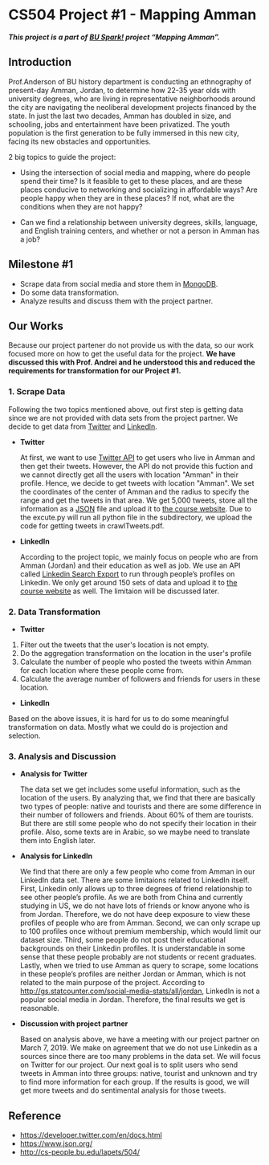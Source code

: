 # CS504 Project #1 - Mapping Amman
***This project is a part of [BU Spark!](http://www.bu.edu/spark/) project “Mapping Amman”.***

## Introduction
Prof.Anderson of BU history department is conducting an ethnography of present-day Amman, Jordan, to determine how 22-35 year olds with university degrees, who are living in representative neighborhoods around the city are navigating the neoliberal development projects financed by the state.  In just the last two decades, Amman has doubled in size, and schooling, jobs and entertainment have been privatized. The youth population is the first generation to be fully immersed in this new city, facing its new obstacles and opportunities. 

2 big topics to guide the project:

- Using the intersection of social media and mapping, where do people spend their time? Is it feasible to get to these places, and are these places conducive to networking and socializing in affordable ways? Are people happy when they are in these places? If not, what are the conditions when they are not happy?

- Can we find a relationship between university degrees, skills, language, and English training centers, and whether or not a person in Amman has a job?

## Milestone #1
- Scrape data from social media and store them in [MongoDB](https://www.mongodb.com/).
- Do some data transformation.
- Analyze results and discuss them with the project partner.

## Our Works
Because our project partener do not provide us with the data, so our work focused more on how to get the useful data for the project. **We have discussed this with Prof. Andrei and he understood this and reduced the requirements for transformation for our Project #1.**

### 1. Scrape Data
Following the two topics mentioned above, out first step is getting data since we are not provided with data sets from the project partner. We decide to get data from [Twitter](https://twitter.com/?lang=en) and [LinkedIn](https://www.linkedin.com/).

- **Twitter**

  At first, we want to use [Twitter API](https://developer.twitter.com/content/developer-twitter/en.html) to get users who live in Amman and then get their tweets. However, the API do not provide this fuction and we cannot directly get all the users with location "Amman" in their profile. Hence, we decide to get tweets with location "Amman". We set the coordinates of the center of Amman and the radius to specify the range and get the tweets in that area. We get 5,000 tweets, store all the information as a [JSON](https://www.json.org/) file and upload it to [the course website](http://datamechanics.io/data/tweets_amman.json). Due to the excute.py will run all python file in the subdirectory, we upload the code for getting tweets in crawlTweets.pdf.

- **LinkedIn**

  According to the project topic, we mainly focus on people who are from Amman (Jordan) and their education as well as job. We use an API called [Linkedin Search
Export](https://phantombuster.com/api-store/3149/linkedin-search-export) to run through people’s profiles on Linkedin. We only get around 150 sets of data and upload it to [the course website](http://datamechanics.io/data/linkedindataset.json) as well. The limitaion will be discussed later.

### 2. Data Transformation
- **Twitter**

1. Filter out the tweets that the user's location is not empty.
2. Do the aggregation transformation on the location in the user's profile
3. Calculate the number of people who posted the tweets within Amman for each location where these people come from.
4. Calculate the average number of followers and friends for users in these location.

- **LinkedIn**

Based on the above issues, it is hard for us to do some meaningful transformation on data. Mostly what we could do is projection and selection.

### 3. Analysis and Discussion
- **Analysis for Twitter**

  The data set we get includes some useful information, such as the location of the users. By analyzing that, we find that there are basically two types of people: native and tourists and there are some difference in their number of followers and friends. About 60% of them are tourists. But there are still some people who do not specify their location in their profile. Also, some texts are in Arabic, so we maybe need to translate them into English later.

- **Analysis for LinkedIn**

  We find that there are only a few people who come from Amman in our LinkedIn data set. There are some limitaions related to LinkedIn itself. First, Linkedin only allows up to three degrees of friend relationship to see other people’s profile. As we are both from China and currently studying in US, we do not have lots of friends or know anyone who is from Jordan. Therefore, we do not have deep exposure to view these profiles of people who are from Amman. Second, we can only scrape up to 100 profiles once without premium membership, which would limit our dataset size. Third, some people do not post their educational backgrounds on their Linkedin profiles. It is understandable in some sense that these people probably are not students or recent graduates. Lastly, when we tried to use Amman as query to scrape, some locations in these people’s profiles are neither Jordan or Amman, which is not related to the main purpose of the project. According to http://gs.statcounter.com/social-media-stats/all/jordan, LinkedIn is not a popular social media in Jordan. Therefore, the final results we get is reasonable.

- **Discussion with project partner**

  Based on analysis above, we have a meeting with our project partner on March 7, 2019. We make on agreement that we do not use Linkedin as a sources since there are too many problems in the data set. We will focus on Twitter for our project. Our next goal is to split users who send tweets in Amman into three groups: native, tourist and unknown and try to find more information for each group. If the results is good, we will get more tweets and do sentimental analysis for those tweets.
  
 ## Reference
 - https://developer.twitter.com/en/docs.html
 - https://www.json.org/
 - http://cs-people.bu.edu/lapets/504/
